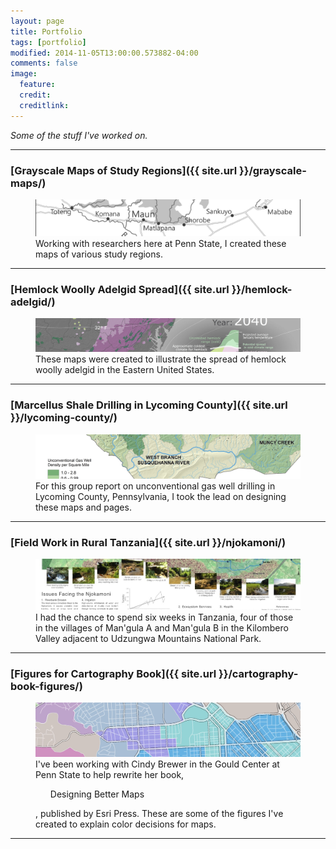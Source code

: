 ```yaml
---
layout: page
title: Portfolio
tags: [portfolio]
modified: 2014-11-05T13:00:00.573882-04:00
comments: false
image:
  feature: 
  credit: 
  creditlink: 
---
```


*Some of the stuff I've worked on.*

---

### [Grayscale Maps of Study Regions]({{ site.url }}/grayscale-maps/)

<figure>
	<a href="/grayscale-maps/"><img src="/images/grayscale-maps/gray-scale-wide.png"></a>
	<figcaption>Working with researchers here at Penn State, I created these maps of various study regions.</figcaption>
</figure>

---

### [Hemlock Woolly Adelgid Spread]({{ site.url }}/hemlock-adelgid/)

<figure>
	<a href="/hemlock-adelgid/"><img src="/images/hemlock-adelgid-maps/hemlock-wide.png"></a>
	<figcaption>These maps were created to illustrate the spread of hemlock woolly adelgid in the Eastern United States.</figcaption>
</figure>

---

### [Marcellus Shale Drilling in Lycoming County]({{ site.url }}/lycoming-county/)

<figure>
	<a href="/lycoming-county/"><img src="/images/lycoming-county/lycoming-wide.png"></a>
	<figcaption>For this group report on unconventional gas well drilling in Lycoming County, Pennsylvania, I took the lead on designing these maps and pages.</figcaption>
</figure>

---

### [Field Work in Rural Tanzania]({{ site.url }}/njokamoni/)

<figure>
	<a href="/njokamoni-tanzania/"><img src="/images/njokamoni/njokamoni-wide.png"></a>
	<figcaption>I had the chance to spend six weeks in Tanzania, four of those in the villages of Man'gula A and Man'gula B in the Kilombero Valley adjacent to Udzungwa Mountains National Park.</figcaption>
</figure>

---

### [Figures for Cartography Book]({{ site.url }}/cartography-book-figures/)

<figure>
	<a href="/cartography-book-figures/"><img src="/images/dbm2-book-figures/dbm2-wide.jpg"></a>
	<figcaption>I've been working with Cindy Brewer in the Gould Center at Penn State to help rewrite her book, <ul>Designing Better Maps</ul>, published by Esri Press. These are some of the figures I've created to explain color decisions for maps.</figcaption>
</figure>

---